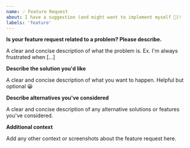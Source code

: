 ```yaml
---
name: 💡 Feature Request
about: I have a suggestion (and might want to implement myself 🙂)!
labels: 'feature'
---
```


<!--

Vote on feature requests by adding a 👍. This helps maintainers prioritize what
to work on.

* Please fill out this template with all the relevant information so we can
  understand what's going on and fix the issue. We appreciate bugs filed and PRs
  submitted!

* Please make sure that you are familiar with and follow the Code of Conduct for
  this project (found in the CODE_OF_CONDUCT.md file).

-->

**Is your feature request related to a problem? Please describe.**

A clear and concise description of what the problem is. Ex. I'm always frustrated when [...]

**Describe the solution you'd like**

A clear and concise description of what you want to happen.
Helpful but optional 😀

**Describe alternatives you've considered**

A clear and concise description of any alternative solutions or features you've considered.

**Additional context**

Add any other context or screenshots about the feature request here.
